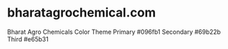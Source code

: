 # bharatagrochemical.com
Bharat Agro Chemicals
Color Theme
Primary #096fb1
Secondary #69b22b
Third #e65b31
